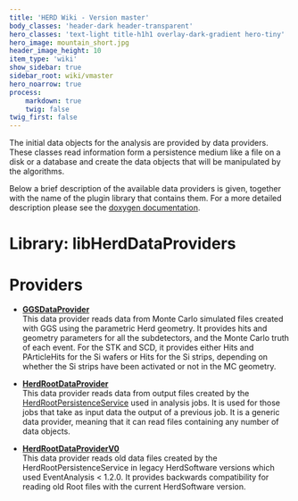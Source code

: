 ```yaml
---
title: 'HERD Wiki - Version master'
body_classes: 'header-dark header-transparent'
hero_classes: 'text-light title-h1h1 overlay-dark-gradient hero-tiny'
hero_image: mountain_short.jpg
header_image_height: 10
item_type: 'wiki'
show_sidebar: true
sidebar_root: wiki/vmaster
hero_noarrow: true
process:
    markdown: true
    twig: false
twig_first: false
---
```


The initial data objects for the analysis are provided by data providers. These classes read information form a persistence medium like a file on a disk or a database and create the data objects that will be manipulated by the algorithms.

Below a brief description of the available data providers is given, together with the name of the plugin library that contains them. For a more detailed description please see the [doxygen documentation](https://wizard.fi.infn.it/herd/software/doxygen).

# **Library**: libHerdDataProviders

# **Providers**
* [**GGSDataProvider**](https://wizard.fi.infn.it/herd/software/doxygen/master/classHerd_1_1GGSDataProvider.html)  
This data provider reads data from Monte Carlo simulated files created with GGS using the parametric Herd geometry. It provides hits and geometry parameters for all the subdetectors, and the Monte Carlo truth of each event. For the STK and SCD, it provides either Hits and PArticleHits for the Si wafers or Hits for the Si strips, depending on whether the Si strips have been activated or not in the MC geometry.

* [**HerdRootDataProvider**](https://wizard.fi.infn.it/herd/software/doxygen/master/classHerd_1_1HerdRootDataProvider.html)  
This data provider reads data from output files created by the [HerdRootPersistenceService](Persistence-services.md) used in analysis jobs. It is used for those jobs that take as input data the output of a previous job. It is a generic data provider, meaning that it can read files containing any number of data objects.   

* [**HerdRootDataProviderV0**](https://wizard.fi.infn.it/herd/software/doxygen/master/classHerd_1_1HerdRootDataProviderV0.html)  
This data provider reads old data files created by the HerdRootPersistenceService in legacy HerdSoftware versions which used EventAnalysis < 1.2.0. It provides backwards compatibility for reading old Root files with the current HerdSoftware version.
